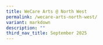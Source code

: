 ```yaml
---
title: WeCare Arts @ North West
permalink: /wecare-arts-north-west/
variant: markdown
description: ""
third_nav_title: September 2025
---
```

